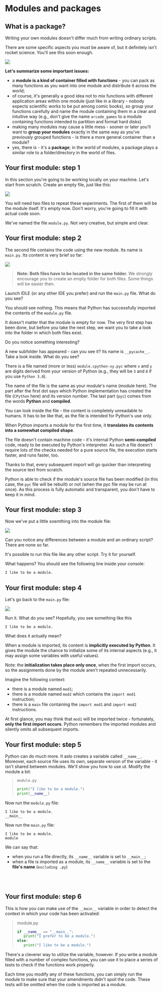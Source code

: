 # Modules and packages

## What is a package?

Writing your own modules doesn't differ much from writing ordinary scripts.

There are some specific aspects you must be aware of, but it definitely isn't rocket science. You'll see this soon enough.

![](../img/M1.3.1.png)

**Let's summarize some important issues:**
- a **module is a kind of container filled with functions** - you can pack as many functions as you want into one module and distribute it across the world;
- of course, it's generally a good idea not to mix functions with different application areas within one module (just like in a library - nobody expects scientific works to be put among comic books), so group your functions carefully and name the module containing them in a clear and intuitive way (e.g., don't give the name `arcade_games` to a module containing functions intended to partition and format hard disks)
- making many modules may cause a little mess - sooner or later you'll want to **group your modules** exactly in the same way as you've previously grouped functions - is there a more general container than a module?
- yes, there is - it's a **package**; in the world of modules, a package plays a similar role to a folder/directory in the world of files.


## Your first module: step 1

In this section you're going to be working locally on your machine. Let's start from scratch. Create an empty file, just like this:

![](../img/M1.3.2.png)


You will need two files to repeat these experiments. The first of them will be the module itself. It's empty now. Don't worry, you're going to fill it with actual code soon.

We've named the file `module.py`. Not very creative, but simple and clear.

## Your first module: step 2

The second file contains the code using the new module. Its name is `main.py`. Its content is very brief so far:

![](../img/M1.3.3.png)

> **Note:**
> **Both files have to be located in the same folder.**
> We strongly encourage you to create an empty folder for both files. Some things will be easier then.

Launch IDLE (or any other IDE you prefer) and run the `main.py` file. What do you see?

You should see nothing. This means that Python has successfully imported the contents of the `module.py` file.

It doesn't matter that the module is empty for now. The very first step has been done, but before you take the next step, we want you to take a look into the folder in which both files exist.

Do you notice something interesting?

A new subfolder has appeared - can you see it? Its name is `__pycache__`. Take a look inside. What do you see?

There is a file named (more or less) `module.cpython-xy.pyc` where `x` and `y` are digits derived from your version of Python (e.g., they will be `3` and `8` if you use `Python 3.8`).

The name of the file is the same as your module's name (module here). The part after the first dot says which Python implementation has created the file (`CPython` here) and its version number. The last part (`pyc`) comes from the words **Python** and **compiled**.

You can look inside the file - the content is completely unreadable to humans. It has to be like that, as the file is intended for Python's use only.

When Python imports a module for the first time, it **translates its contents into a somewhat compiled shape**.

The file doesn't contain machine code - it's internal Python **semi-compiled** code, ready to be executed by Python's interpreter. As such a file doesn't require lots of the checks needed for a pure source file, the execution starts faster, and runs faster, too.

Thanks to that, every subsequent import will go quicker than interpreting the source text from scratch.

Python is able to check if the module's source file has been modified (in this case, the `pyc` file will be rebuilt) or not (when the pyc file may be run at once). As this process is fully automatic and transparent, you don't have to keep it in mind.

## Your first module: step 3

Now we've put a little soemthing into the module file:

![](../img/M1.3.4.png)

Can you notice any differences between a module and an ordinary script? There are none so far.

It's possible to run this file like any other script. Try it for yourself.

What happens? You should see the following line inside your console:

```python
I like to be a module.
```

## Your first module: step 4

Let's go back to the `main.py` file:

![](../img/M1.3.5.png)

Run it. What do you see? Hopefully, you see something like this 

```
I like to be a module.
```
What does it actually mean?

When a module is imported, its content is **implicitly executed by Python**. It gives the module the chance to initialize some of its internal aspects (e.g., it may assign some variables with useful values).

Note: the **initialization takes place only once**, when the first import occurs, so the assignments done by the module aren't repeated unnecessarily.

Imagine the following context:
- there is a module named `mod1`;
- there is a module named `mod2` which contains the `import mod1` instruction;
- there is a `main` file containing the `import mod1` and `import mod2` instructions.

At first glance, you may think that `mod1` will be imported twice - fortunately, **only the first import occurs**. Python remembers the imported modules and silently omits all subsequent imports.

## Your first module: step 5
Python can do much more. It aslo creates a variable called `__name__`. 
Moreover, each source file uses its own, separate version of the variable - it isn't shared between modules. 
We'll show you how to use ut. Modify the module a bit:

> `module.py`
> ```python
>print("I like to be a module.") 
>print(__name__)
> ```

Now run the `module.py` file:
```
I like to be a module.
__main__
```
Now run the `main.py` file:
```
I like to be a module.
module
```

We can say that:

- when you run a file directly, its `__name__` variable is set to `__main__`;
- when a file is imported as a module, its `__name__` variable is set to the **file's name** (`excluding .py`)

<br><br>

## Your first module: step 6
This is how you can make use of the `__main__` variable in order to detect the context in which your code has been activated:

>module.py
>```python
>if __name__ == "__main__":
>    print("I prefer to be a module.")
>else:
>    print("I like to be a module.")
>```

There's a cleverer way to utilize the variable, however. If you write a module filled with a number of complex functions, you can use it to place a series of tests to check if the functions work properly.

Each time you modify any of these functions, you can simply run the module to make sure that your amendments didn't spoil the code. These tests will be omitted when the code is imported as a module.
